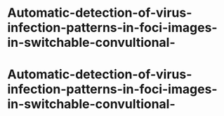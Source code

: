 # Automatic-detection-of-virus-infection-patterns-in-foci-images-in-switchable-convultional-
# Automatic-detection-of-virus-infection-patterns-in-foci-images-in-switchable-convultional-
